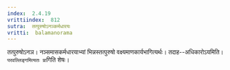 ```yaml
---
index:  2.4.19
vrittiindex:  812
sutra:  तत्पुरुषोऽनञ्कर्मधारयः
vritti:  balamanorama 
---
```


तत्पुरुषोऽनञ। नञ्समासकर्मधारयाभ्यां भिन्नस्तत्पुरुषो वक्ष्यमाणकार्यभागित्यर्थः। तदाह--अधिकारोऽयमिति। `परवल्लिङ्गमित्यतः प्रा`गिति शेषः। 

